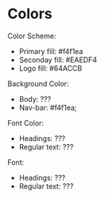 # Colors 

Color Scheme: 
- Primary fill: #f4f1ea
- Seconday fill: #EAEDF4
- Logo fill: #64ACCB

Background Color: 
- Body:  ???
- Nav-bar: #f4f1ea;

Font Color: 
- Headings: ???
- Regular text: ???

Font: 
- Headings:  ???
- Regular text:  ???



